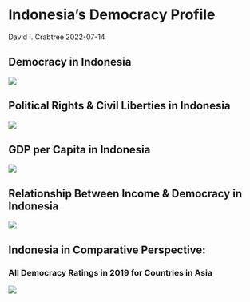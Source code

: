 Indonesia’s Democracy Profile
================
David I. Crabtree
2022-07-14

## Democracy in Indonesia

![](C:\Users\David\Desktop\PROGRA~1\FILESA~1\DEMOCR~1\reports\INDONE~1/figure-gfm/Demscore-1.png)<!-- -->

## Political Rights & Civil Liberties in Indonesia

![](C:\Users\David\Desktop\PROGRA~1\FILESA~1\DEMOCR~1\reports\INDONE~1/figure-gfm/Political%20Rights%20&%20Civil%20Libs-1.png)<!-- -->

## GDP per Capita in Indonesia

![](C:\Users\David\Desktop\PROGRA~1\FILESA~1\DEMOCR~1\reports\INDONE~1/figure-gfm/GDP%20per%20Capita-1.png)<!-- -->

## Relationship Between Income & Democracy in Indonesia

![](C:\Users\David\Desktop\PROGRA~1\FILESA~1\DEMOCR~1\reports\INDONE~1/figure-gfm/Income%20&%20Dem-1.png)<!-- -->

## Indonesia in Comparative Perspective:

### All Democracy Ratings in 2019 for Countries in Asia

![](C:\Users\David\Desktop\PROGRA~1\FILESA~1\DEMOCR~1\reports\INDONE~1/figure-gfm/Democracy%20in%20Comparative%20Perspective-1.png)<!-- -->
